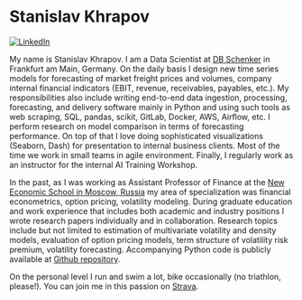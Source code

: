 # Stanislav Khrapov

[![LinkedIn](https://img.shields.io/badge/linkedin-%230077B5.svg?style=for-the-badge&logo=linkedin&logoColor=white)](https://www.linkedin.com/in/khrapovs/)

My name is Stanislav Khrapov. I am a Data Scientist at [DB Schenker](https://www.dbschenker.com/global) in Frankfurt am Main, Germany. On the daily basis I design new time series models for forecasting of market freight prices and volumes, company internal financial indicators (EBIT, revenue, receivables, payables, etc.). My responsibilities also include writing end-to-end data ingestion, processing, forecasting, and delivery software mainly in Python and using such tools as web scraping, SQL, pandas, scikit, GitLab, Docker, AWS, Airflow, etc. I perform research on model comparison in terms of forecasting performance. On top of that I love doing sophisticated visualizations (Seaborn, Dash) for presentation to internal business clients. Most of the time we work in small teams in agile environment. Finally, I regularly work as an instructor for the  internal AI Training Workshop.

In the past, as I was working as Assistant Professor of Finance at the [New Economic School in Moscow, Russia](http://www.nes.ru/en/home/) my area of specialization was financial econometrics, option pricing, volatility modeling. During graduate education and work experience that includes both academic and industry positions I wrote research papers individually and in collaboration. Research topics include but not limited to estimation of multivariate volatility and density models, evaluation of option pricing models, term structure of volatility risk premium, volatility forecasting. Accompanying Python code is publicly available at [Github repository](https://github.com/khrapovs).

On the personal level I run and swim a lot, bike occasionally (no triathlon, please!). You can join me in this passion on [Strava](https://www.strava.com/athletes/6131284).
